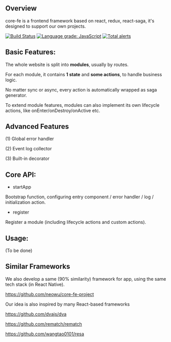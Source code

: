 ## Overview

core-fe is a frontend framework based on react, redux, react-saga, it's designed to support our own projects.

[![Build Status](https://travis-ci.com/neowu/core-fe-project.svg?branch=master)](https://travis-ci.com/neowu/core-fe-project)
[![Language grade: JavaScript](https://img.shields.io/lgtm/grade/javascript/g/neowu/core-fe-project.svg?logo=lgtm&logoWidth=18)](https://lgtm.com/projects/g/neowu/core-fe-project/context:javascript)
[![Total alerts](https://img.shields.io/lgtm/alerts/g/neowu/core-fe-project.svg?logo=lgtm&logoWidth=18)](https://lgtm.com/projects/g/neowu/core-fe-project/alerts/)

## Basic Features:

The whole website is split into **modules**, usually by routes.

For each module, it contains **1 state** and **some actions**, to handle business logic.

No matter sync or async, every action is automatically wrapped as saga generator.

To extend module features, modules can also implement its own lifecycle actions, like onEnter/onDestroy/onActive etc.

## Advanced Features

(1) Global error handler

(2) Event log collector

(3) Built-in decorator

## Core API:

- startApp

Bootstrap function, configuring entry component / error handler / log / initialization action.

- register

Register a module (including lifecycle actions and custom actions).

## Usage:

(To be done)

## Similar Frameworks

We also develop a same (90% similarity) framework for app, using the same tech stack (in React Native).

https://github.com/neowu/core-fe-project

Our idea is also inspired by many React-based frameworks

https://github.com/dvajs/dva

https://github.com/rematch/rematch

https://github.com/wangtao0101/resa
